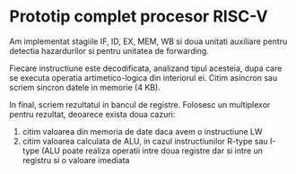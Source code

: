 # Prototip complet procesor RISC-V

Am implementat stagiile IF, ID, EX, MEM, WB si doua unitati 
auxiliare pentru detectia hazardurilor si pentru unitatea de
forwarding.

Fiecare instructiune este decodificata, analizand tipul acesteia,
dupa care se executa operatia artimetico-logica din interiorul ei.
Citim asincron sau scriem sincron  datele in memorie (4 KB).

In final, scriem rezultatul in bancul de registre.
Folosesc un multiplexor pentru rezultat, deoarece exista doua cazuri:
  1. citim valoarea din memoria de date daca avem o instructiune LW
  2. citim valoarea calculata de ALU, in cazul instructiunilor R-type
     sau I-type (ALU poate realiza operatii intre doua registre dar si
     intre un registru si o valoare imediata
